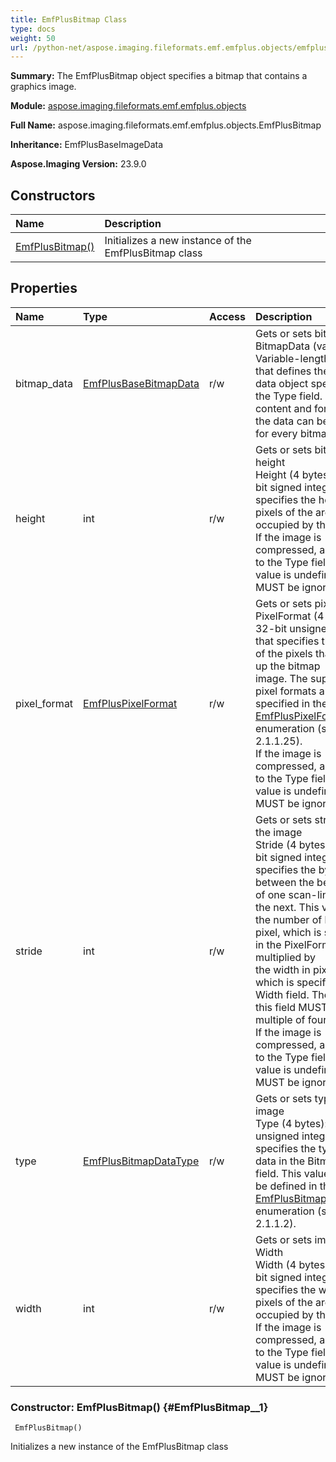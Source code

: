 ```yaml
---
title: EmfPlusBitmap Class
type: docs
weight: 50
url: /python-net/aspose.imaging.fileformats.emf.emfplus.objects/emfplusbitmap/
---
```


**Summary:** The EmfPlusBitmap object specifies a bitmap that contains a graphics image.

**Module:** [aspose.imaging.fileformats.emf.emfplus.objects](/imaging/python-net/aspose.imaging.fileformats.emf.emfplus.objects/)

**Full Name:** aspose.imaging.fileformats.emf.emfplus.objects.EmfPlusBitmap

**Inheritance:** EmfPlusBaseImageData

**Aspose.Imaging Version:** 23.9.0

## **Constructors**
| **Name** | **Description** |
| :- | :- |
| [EmfPlusBitmap()](#EmfPlusBitmap__1) | Initializes a new instance of the EmfPlusBitmap class |
## **Properties**
| **Name** | **Type** | **Access** | **Description** |
| :- | :- | :- | :- |
| bitmap_data | [EmfPlusBaseBitmapData](/imaging/python-net/aspose.imaging.fileformats.emf.emfplus.objects/emfplusbasebitmapdata) | r/w | Gets or sets bitmap data<br/>            BitmapData (variable): Variable-length data that defines the bitmap data object specified in the Type field. The<br/>            content and format of the data can be different for every bitmap type. |
| height | int | r/w | Gets or sets bitmap height<br/>            Height (4 bytes): A 32-bit signed integer that specifies the height in pixels of the area occupied by the bitmap.<br/>            If the image is compressed, according to the Type field, this value is undefined and MUST be ignored. |
| pixel_format | [EmfPlusPixelFormat](/imaging/python-net/aspose.imaging.fileformats.emf.emfplus.consts/emfpluspixelformat/) | r/w | Gets or sets pixel format<br/>            PixelFormat (4 bytes): A 32-bit unsigned integer that specifies the format of the pixels that make up the bitmap<br/>            image. The supported pixel formats are specified in the [EmfPlusPixelFormat](/imaging/python-net/aspose.imaging.fileformats.emf.emfplus.consts/emfpluspixelformat/) enumeration (section<br/>            2.1.1.25).<br/>            If the image is compressed, according to the Type field, this value is undefined and MUST be ignored. |
| stride | int | r/w | Gets or sets stride of the image<br/>            Stride (4 bytes): A 32-bit signed integer that specifies the byte offset between the beginning of one scan-line and<br/>            the next. This value is the number of bytes per pixel, which is specified in the PixelFormat field, multiplied by<br/>            the width in pixels, which is specified in the Width field. The value of this field MUST be a multiple of four.<br/>            If the image is compressed, according to the Type field, this value is undefined and MUST be ignored. |
| type | [EmfPlusBitmapDataType](/imaging/python-net/aspose.imaging.fileformats.emf.emfplus.consts/emfplusbitmapdatatype/) | r/w | Gets or sets type of the image<br/>            Type (4 bytes): A 32-bit unsigned integer that specifies the type of data in the BitmapData field. This value MUST<br/>            be defined in the [EmfPlusBitmapDataType](/imaging/python-net/aspose.imaging.fileformats.emf.emfplus.consts/emfplusbitmapdatatype/) enumeration (section 2.1.1.2). |
| width | int | r/w | Gets or sets image Width<br/>            Width (4 bytes): A 32-bit signed integer that specifies the width in pixels of the area occupied by the bitmap.<br/>            If the image is compressed, according to the Type field, this value is undefined and MUST be ignored. |


### Constructor: EmfPlusBitmap() {#EmfPlusBitmap__1}


```
 EmfPlusBitmap() 
```

Initializes a new instance of the EmfPlusBitmap class

